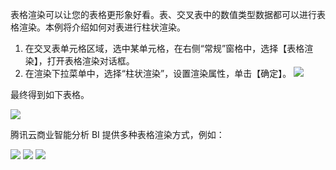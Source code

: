 表格渲染可以让您的表格更形象好看。表、交叉表中的数值类型数据都可以进行表格渲染。本例将介绍如何对表进行柱状渲染。

1. 在交叉表单元格区域，选中某单元格，在右侧“常规”窗格中，选择【表格渲染】，打开表格渲染对话框。
2. 在渲染下拉菜单中，选择“柱状渲染”，设置渲染属性，单击【确定】。
 ![](https://main.qcloudimg.com/raw/706eac1ae75b6a7cf19a583ab20dac77.png)

最终得到如下表格。

![](https://main.qcloudimg.com/raw/85e5478377cfb58cce3de86172f3bed1.png)
 
腾讯云商业智能分析 BI 提供多种表格渲染方式，例如：

![](https://main.qcloudimg.com/raw/f5ce1bb3eb5829ba5e3667e1d204c46d.png)
![](https://main.qcloudimg.com/raw/d53ae730dd69ec0b7535c5dbabf98d0b.png)
![](https://main.qcloudimg.com/raw/0ac4f6fc3e71edc25228986b81e52b3d.png)
